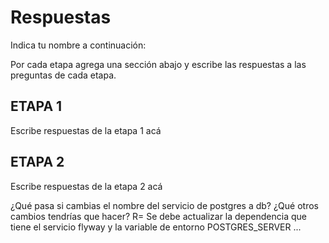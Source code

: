 # Respuestas

Indica tu nombre a continuación: 

Por cada etapa agrega una sección abajo y escribe las respuestas a las preguntas de cada etapa.

## ETAPA 1

Escribe respuestas de la etapa 1 acá

## ETAPA 2

Escribe respuestas de la etapa 2 acá

¿Qué pasa si cambias el nombre del servicio de postgres a db? ¿Qué otros cambios tendrías que hacer?
R= Se debe actualizar la dependencia que tiene el servicio flyway y la variable de entorno POSTGRES_SERVER
...